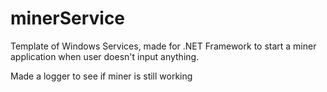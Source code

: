 # minerService

Template of Windows Services, made for .NET Framework to start a miner application when user doesn't input anything.

Made a logger to see if miner is still working
